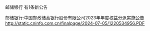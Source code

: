 邮储银行 有1条新公告 

邮储银行:中国邮政储蓄银行股份有限公司2023年年度权益分派实施公告 http://static.cninfo.com.cn/finalpage/2024-07-05/1220534956.PDF 

